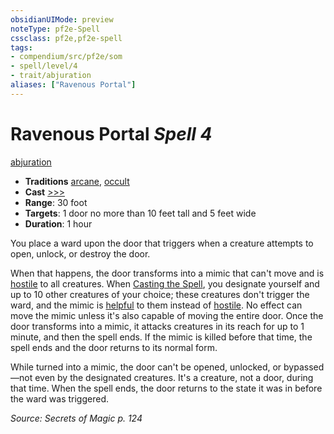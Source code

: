 ```yaml
---
obsidianUIMode: preview
noteType: pf2e-Spell
cssclass: pf2e,pf2e-spell
tags:
- compendium/src/pf2e/som
- spell/level/4
- trait/abjuration
aliases: ["Ravenous Portal"]
---
```

# Ravenous Portal *Spell 4*   
[abjuration](rules/traits/abjuration.md "Abjuration School Trait")  

- **Traditions** [arcane](rules/traits/arcane.md "Arcane Tradition Trait"), [occult](rules/traits/occult.md "Occult Tradition Trait")
- **Cast** [>>>](rules/core-rulebook/chapter-9-playing-the-game.md#Actions "Three-Action") 
- **Range**: 30 foot
- **Targets**: 1 door no more than 10 feet tall and 5 feet wide
- **Duration**: 1 hour

You place a ward upon the door that triggers when a creature attempts to open, unlock, or destroy the door.

When that happens, the door transforms into a mimic that can't move and is [hostile](rules/conditions.md#Hostile) to all creatures. When [Casting the Spell](rules/actions/cast-a-spell.md), you designate yourself and up to 10 other creatures of your choice; these creatures don't trigger the ward, and the mimic is [helpful](rules/conditions.md#Helpful) to them instead of [hostile](rules/conditions.md#Hostile). No effect can move the mimic unless it's also capable of moving the entire door. Once the door transforms into a mimic, it attacks creatures in its reach for up to 1 minute, and then the spell ends. If the mimic is killed before that time, the spell ends and the door returns to its normal form.

While turned into a mimic, the door can't be opened, unlocked, or bypassed—not even by the designated creatures. It's a creature, not a door, during that time. When the spell ends, the door returns to the state it was in before the ward was triggered.

*Source: Secrets of Magic p. 124*
